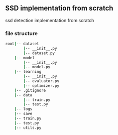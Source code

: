 ## SSD implementation from scratch

ssd detection implementation from scratch 

### file structure

```bash
root|-- dataset
        |-- __init__.py
        |-- dataset.py
    |-- model
        |-- __init__.py
        |-- model.py
    |-- learning
        |-- __init__.py
        |-- evaluator.py
        |-- optimizer.py
    |-- .gitignore
    |-- data
        |-- train.py
        |-- test.py
    |-- logs
    |-- save
    |-- train.py
    |-- test.py
    |-- utils.py
```
